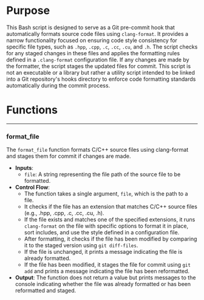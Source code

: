 # Purpose
This Bash script is designed to serve as a Git pre-commit hook that automatically formats source code files using `clang-format`. It provides a narrow functionality focused on ensuring code style consistency for specific file types, such as `.hpp`, `.cpp`, `.c`, `.cc`, `.cu`, and `.h`. The script checks for any staged changes in these files and applies the formatting rules defined in a `.clang-format` configuration file. If any changes are made by the formatter, the script stages the updated files for commit. This script is not an executable or a library but rather a utility script intended to be linked into a Git repository's hooks directory to enforce code formatting standards automatically during the commit process.
# Functions

---
### format\_file
The `format_file` function formats C/C++ source files using clang-format and stages them for commit if changes are made.
- **Inputs**:
    - `file`: A string representing the file path of the source file to be formatted.
- **Control Flow**:
    - The function takes a single argument, `file`, which is the path to a file.
    - It checks if the file has an extension that matches C/C++ source files (e.g., .hpp, .cpp, .c, .cc, .cu, .h).
    - If the file exists and matches one of the specified extensions, it runs `clang-format` on the file with specific options to format it in place, sort includes, and use the style defined in a configuration file.
    - After formatting, it checks if the file has been modified by comparing it to the staged version using `git diff-files`.
    - If the file is unchanged, it prints a message indicating the file is already formatted.
    - If the file has been modified, it stages the file for commit using `git add` and prints a message indicating the file has been reformatted.
- **Output**: The function does not return a value but prints messages to the console indicating whether the file was already formatted or has been reformatted and staged.


